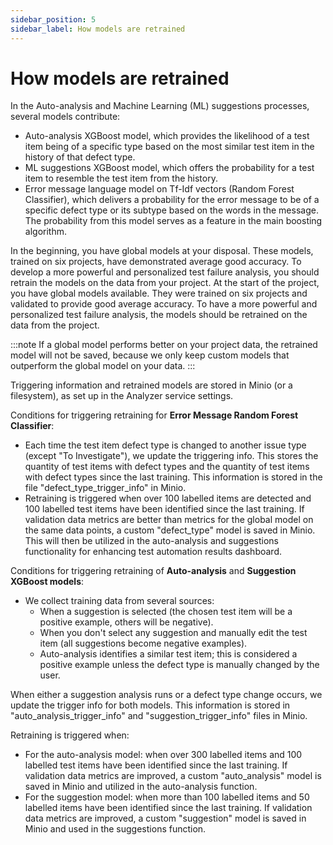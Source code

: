 ```yaml
---
sidebar_position: 5
sidebar_label: How models are retrained
---
```


# How models are retrained

In the Auto-analysis and Machine Learning (ML) suggestions processes, several models contribute:

* Auto-analysis XGBoost model, which provides the likelihood of a test item being of a specific type based on the most similar test item in the history of that defect type.
* ML suggestions XGBoost model, which offers the probability for a test item to resemble the test item from the history.
* Error message language model on Tf-Idf vectors (Random Forest Classifier), which delivers a probability for the error message to be of a specific defect type or its subtype based on the words in the message. The probability from this model serves as a feature in the main boosting algorithm.

In the beginning, you have global models at your disposal. These models, trained on six projects, have demonstrated average good accuracy. To develop a more powerful and personalized test failure analysis, you should retrain the models on the data from your project. At the start of the project, you have global models available. They were trained on six projects and validated to provide good average accuracy. To have a more powerful and personalized test failure analysis, the models should be retrained on the data from the project.

:::note
If a global model performs better on your project data, the retrained model will not be saved, because we only keep custom models that outperform the global model on your data.
:::

Triggering information and retrained models are stored in Minio (or a filesystem), as set up in the Analyzer service settings.

Conditions for triggering retraining for **Error Message Random Forest Classifier**:
* Each time the test item defect type is changed to another issue type (except "To Investigate"), we update the triggering info. This stores the quantity of test items with defect types and the quantity of test items with defect types since the last training. This information is stored in the file "defect_type_trigger_info" in Minio.
* Retraining is triggered when over 100 labelled items are detected and 100 labelled test items have been identified since the last training. If validation data metrics are better than metrics for the global model on the same data points, a custom "defect_type" model is saved in Minio. This will then be utilized in the auto-analysis and suggestions functionality for enhancing test automation results dashboard.


Conditions for triggering retraining of **Auto-analysis** and **Suggestion XGBoost models**:
* We collect training data from several sources:
    * When a suggestion is selected (the chosen test item will be a positive example, others will be negative).
    * When you don't select any suggestion and manually edit the test item (all suggestions become negative examples).
    * Auto-analysis identifies a similar test item; this is considered a positive example unless the defect type is manually changed by the user.

When either a suggestion analysis runs or a defect type change occurs, we update the trigger info for both models. This information is stored in "auto_analysis_trigger_info" and "suggestion_trigger_info" files in Minio.

Retraining is triggered when:
* For the auto-analysis model: when over 300 labelled items and 100 labelled test items have been identified since the last training. If validation data metrics are improved, a custom "auto_analysis" model is saved in Minio and utilized in the auto-analysis function.
* For the suggestion model: when more than 100 labelled items and 50 labelled items have been identified since the last training. If validation data metrics are improved, a custom "suggestion" model is saved in Minio and used in the suggestions function.
